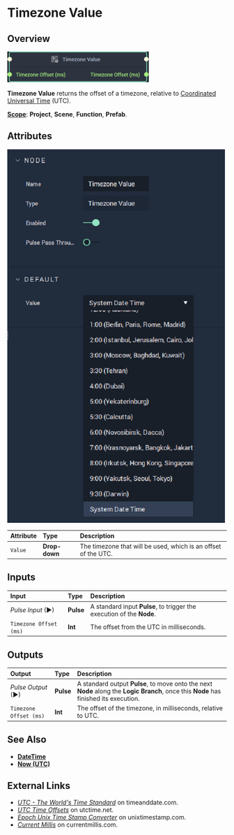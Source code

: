 # Timezone Value

## Overview

![The Timezone Value Node.](../../.gitbook/assets/timezonevaluenode20241.png)

**Timezone Value** returns the offset of a timezone, relative to [Coordinated Universal Time](https://www.timeanddate.com/time/aboututc.html) \(UTC\).

[**Scope**](../overview.md#scopes): **Project**, **Scene**, **Function**, **Prefab**.

## Attributes

![The Timezone Value Node Attributes.](../../.gitbook/assets/node-timezone-value-attr.png)

| Attribute | Type | Description |
| :--- | :--- | :--- |
| `Value` | **Drop-down** | The timezone that will be used, which is an offset of the UTC. |

## Inputs

| Input | Type | Description |
| :--- | :--- | :--- |
| _Pulse Input_ \(►\) | **Pulse** | A standard input **Pulse**, to trigger the execution of the **Node**. |
| `Timezone Offset (ms)` | **Int** | The offset from the UTC in milliseconds. |

## Outputs

| Output | Type | Description |
| :--- | :--- | :--- |
| _Pulse Output_ \(►\) | **Pulse** | A standard output **Pulse**, to move onto the next **Node** along the **Logic Branch**, once this **Node** has finished its execution. |
| `Timezone Offset (ms)` | **Int** | The offset of the timezone, in milliseconds, relative to UTC. |

## See Also

* [**DateTime**](./)
* [**Now \(UTC\)**](https://docs.incari.com/incari-studio/toolbox/datetime/now-utc)

## External Links

* [_UTC - The World's Time Standard_](https://www.timeanddate.com/time/aboututc.html) on timeanddate.com.
* [_UTC Time Offsets_](https://www.utctime.net/utc-time-zone-offsets) on utctime.net.
* [_Epoch Unix Time Stamp Converter_](https://www.unixtimestamp.com/) on unixtimestamp.com.
* [_Current Millis_](https://currentmillis.com/) on currentmillis.com.


